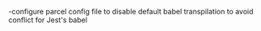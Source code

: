 -configure parcel config file to disable default babel transpilation to avoid conflict for Jest's babel